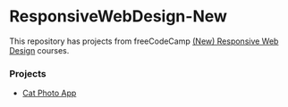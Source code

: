 # ResponsiveWebDesign-New
This repository has projects from freeCodeCamp [(New) Responsive Web Design](https://www.freecodecamp.org/learn/2022/responsive-web-design/) courses.

### Projects
- [Cat Photo App](https://github.com/HakanK003/ResponsiveWebDesign-New/tree/main/CatPhotoApp)